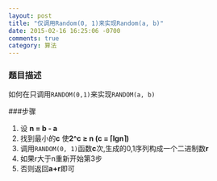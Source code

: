 ```yaml
---
layout: post
title: "仅调用Random(0, 1)来实现Random(a, b)"
date: 2015-02-16 16:25:06 -0700
comments: true
category: 算法
---
```

### 题目描述
如何在只调用`RANDOM(0,1)`来实现`RANDOM(a, b)`

###步骤

1. 设 **n = b - a**
2. 找到最小的**c** 使**2^c ≥ n  (c = ⌈lgn⌉)**
3. 调用`RANDOM(0, 1)`函数**c**次,生成的0,1序列构成一个二进制数**r**
4.  如果r大于n重新开始第3步
5. 否则返回**a+r**即可

